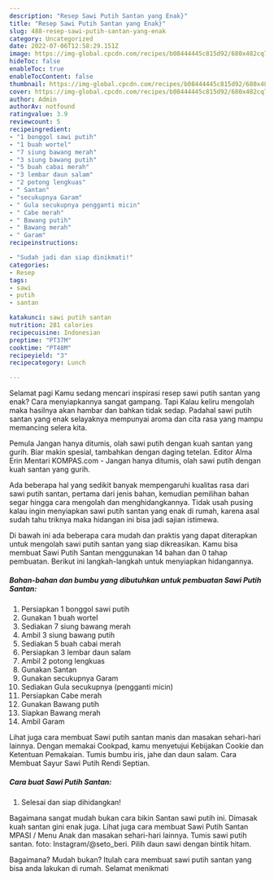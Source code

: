 ```yaml
---
description: "Resep Sawi Putih Santan yang Enak}"
title: "Resep Sawi Putih Santan yang Enak}"
slug: 488-resep-sawi-putih-santan-yang-enak
category: Uncategorized
date: 2022-07-06T12:58:29.151Z
image: https://img-global.cpcdn.com/recipes/b08444445c815d92/680x482cq70/sawi-putih-santan-foto-resep-utama.jpg
hideToc: false
enableToc: true
enableTocContent: false
thumbnail: https://img-global.cpcdn.com/recipes/b08444445c815d92/680x482cq70/sawi-putih-santan-foto-resep-utama.jpg
cover: https://img-global.cpcdn.com/recipes/b08444445c815d92/680x482cq70/sawi-putih-santan-foto-resep-utama.jpg
author: Admin
authorAv: notfound
ratingvalue: 3.9
reviewcount: 5
recipeingredient:
- "1 bonggol sawi putih"
- "1 buah wortel"
- "7 siung bawang merah"
- "3 siung bawang putih"
- "5 buah cabai merah"
- "3 lembar daun salam"
- "2 potong lengkuas"
- " Santan"
- "secukupnya Garam"
- " Gula secukupnya pengganti micin"
- " Cabe merah"
- " Bawang putih"
- " Bawang merah"
- " Garam"
recipeinstructions:

- "Sudah jadi dan siap dinikmati!"
categories:
- Resep
tags:
- sawi
- putih
- santan

katakunci: sawi putih santan 
nutrition: 281 calories
recipecuisine: Indonesian
preptime: "PT37M"
cooktime: "PT48M"
recipeyield: "3"
recipecategory: Lunch

---
```



Selamat pagi Kamu sedang mencari inspirasi resep sawi putih santan yang enak? Cara menyiapkannya sangat gampang. Tapi Kalau keliru mengolah maka hasilnya akan hambar dan bahkan tidak sedap. Padahal sawi putih santan yang enak selayaknya mempunyai aroma dan cita rasa yang mampu memancing selera kita.


Pemula Jangan hanya ditumis, olah sawi putih dengan kuah santan yang gurih. Biar makin spesial, tambahkan dengan daging tetelan. Editor Alma Erin Mentari KOMPAS.com - Jangan hanya ditumis, olah sawi putih dengan kuah santan yang gurih.

Ada beberapa hal yang sedikit banyak mempengaruhi kualitas rasa dari sawi putih santan, pertama dari jenis bahan, kemudian pemilihan bahan segar hingga cara mengolah dan menghidangkannya. Tidak usah pusing kalau ingin menyiapkan sawi putih santan yang enak di rumah, karena asal sudah tahu triknya maka hidangan ini bisa jadi sajian istimewa.


Di bawah ini ada beberapa cara mudah dan praktis yang dapat diterapkan untuk mengolah sawi putih santan yang siap dikreasikan. Kamu bisa membuat Sawi Putih Santan menggunakan 14 bahan dan 0 tahap pembuatan. Berikut ini langkah-langkah untuk menyiapkan hidangannya.

<!--inarticleads1-->

##### Bahan-bahan dan bumbu yang dibutuhkan untuk pembuatan Sawi Putih Santan:

1. Persiapkan 1 bonggol sawi putih
1. Gunakan 1 buah wortel
1. Sediakan 7 siung bawang merah
1. Ambil 3 siung bawang putih
1. Sediakan 5 buah cabai merah
1. Persiapkan 3 lembar daun salam
1. Ambil 2 potong lengkuas
1. Gunakan  Santan
1. Gunakan secukupnya Garam
1. Sediakan  Gula secukupnya (pengganti micin)
1. Persiapkan  Cabe merah
1. Gunakan  Bawang putih
1. Siapkan  Bawang merah
1. Ambil  Garam


Lihat juga cara membuat Sawi putih santan manis dan masakan sehari-hari lainnya. Dengan memakai Cookpad, kamu menyetujui Kebijakan Cookie dan Ketentuan Pemakaian. Tumis bumbu iris, jahe dan daun salam. Cara Membuat Sayur Sawi Putih Rendi Septian. 

<!--inarticleads2-->

##### Cara buat Sawi Putih Santan:


1. Selesai dan siap dihidangkan!

Bagaimana sangat mudah bukan cara bikin Santan sawi putih ini. Dimasak kuah santan gini enak juga. Lihat juga cara membuat Sawi Putih Santan MPASI / Menu Anak dan masakan sehari-hari lainnya. Tumis sawi putih santan. foto: Instagram/@seto_beri. Pilih daun sawi dengan bintik hitam. 

Bagaimana? Mudah bukan? Itulah cara membuat sawi putih santan yang bisa anda lakukan di rumah. Selamat menikmati
